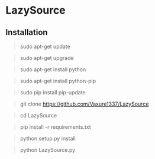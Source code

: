 # LazySource
## Installation
> sudo apt-get update

> sudo apt-get upgrade

> sudo apt-get install python

> sudo apt-get install python-pip

> sudo pip install pip-update

> git clone https://github.com/Vaxure1337/LazySource

> cd LazySource

> pip install -r requirements.txt

> python setup.py install

> python LazySource.py

